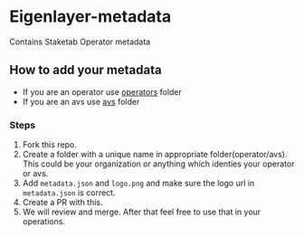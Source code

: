 # Eigenlayer-metadata
 
Contains Staketab Operator metadata

## How to add your metadata
* If you are an operator use [operators](/operators/) folder
* If you are an avs use [avs](./avs/) folder

### Steps
1. Fork this repo.
1. Create a folder with a unique name in appropriate folder(operator/avs). This could be your organization or anything which identies your operator or avs.
3. Add `metadata.json` and `logo.png` and make sure the logo url in `metadata.json` is correct.
4. Create a PR with this.
5. We will review and merge. After that feel free to use that in your operations.
